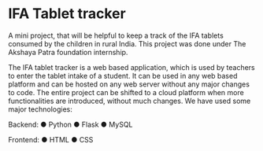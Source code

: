 # IFA Tablet tracker


A mini project, that will be helpful to keep a track of the IFA tablets consumed by the children in rural India. 
This project was done under The Akshaya Patra foundation internship.


The IFA tablet tracker is a web based application, which is used by teachers to enter the tablet intake of a student. It can be used in any web based platform and can be hosted on any web server without any major changes to code. The entire project can be shifted to a cloud platform when more functionalities are introduced, without much changes.
We have used some major technologies:

Backend:
●	Python
●	Flask
●	MySQL


Frontend:
●	HTML
●	CSS
